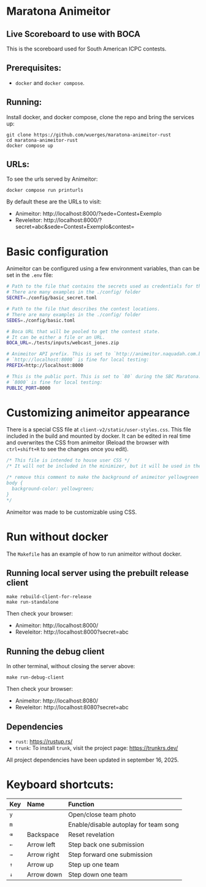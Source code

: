 # Maratona Animeitor

## Live Scoreboard to use with BOCA

This is the scoreboard used for South American ICPC contests.

## Prerequisites:

- `docker` and `docker compose`.

## Running:

Install docker, and docker compose, clone the repo and bring the services up:

```
git clone https://github.com/wuerges/maratona-animeitor-rust
cd maratona-animeitor-rust
docker compose up
```

## URLs:

To see the urls served by Animeitor:

```
docker compose run printurls
```

By default these are the URLs to visit:

- Animeitor: http://localhost:8000/?sede=Contest+Exemplo
- Reveleitor: http://localhost:8000/?secret=abc&sede=Contest+Exemplo&contest=

# Basic configuration

Animeitor can be configured using a few environment variables, than can be set in the `.env` file:

```bash
# Path to the file that contains the secrets used as credentials for the Reveleitor.
# There are many examples in the ./config/ folder
SECRET=./config/basic_secret.toml

# Path to the file that describes the contest locations.
# There are many examples in the ./config/ folder
SEDES=./config/basic.toml

# Boca URL that will be pooled to get the contest state.
# It can be either a file or an URL.
BOCA_URL=./tests/inputs/webcast_jones.zip

# Animeitor API prefix. This is set to `http://animeitor.naquadah.com.br` during the maratona.
# `http://localhost:8000` is fine for local testing:
PREFIX=http://localhost:8000

# This is the public port. This is set to `80` during the SBC Maratona.
# `8000` is fine for local testing:
PUBLIC_PORT=8000
```

# Customizing animeitor appearance

There is a special CSS file at `client-v2/static/user-styles.css`.
This file included in the build and mounted by docker.
It can be edited in real time and overwrites the CSS from animeitor
(Reload the browser with `ctrl+shift+R` to see the changes once you edit).

```css
/* This file is intended to house user CSS */
/* It will not be included in the minimizer, but it will be used in the app */

/* remove this comment to make the background of animeitor yellowgreen
body {
  background-color: yellowgreen;
}
*/
```

Animeitor was made to be customizable using CSS.

# Run without docker

The `Makefile` has an example of how to run animeitor without docker.

## Running local server using the prebuilt release client

```
make rebuild-client-for-release
make run-standalone
```

Then check your browser:

- Animeitor: http://localhost:8000/
- Reveleitor: http://localhost:8000?secret=abc

## Running the debug client

In other terminal, without closing the server above:

```
make run-debug-client
```

Then check your browser:

- Animeitor: http://localhost:8080/
- Reveleitor: http://localhost:8080?secret=abc


## Dependencies

- `rust`: https://rustup.rs/
- `trunk`: To install `trunk`, visit the project page: https://trunkrs.dev/

All project dependencies have been updated in september 16, 2025.

# Keyboard shortcuts:

| Key | Name        | Function                              |
| --- | :---------- | :------------------------------------ |
| `y` |             | Open/close team photo                 |
| `m` |             | Enable/disable autoplay for team song |
| `⌫` | Backspace   | Reset revelation                      |
| `←` | Arrow left  | Step back one submission              |
| `→` | Arrow right | Step forward one submission           |
| `↑` | Arrow up    | Step up one team                      |
| `↓` | Arrow down  | Step down one team                    |
